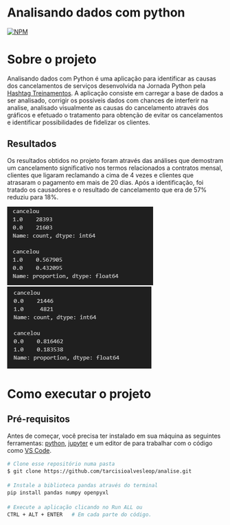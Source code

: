# Analisando dados com python
[![NPM](https://img.shields.io/npm/l/react)](https://github.com/tarcisioalvesleop/analise/blob/main/LICENSE) 

# Sobre o projeto

 Analisando dados com Python é uma aplicação para identificar as causas dos cancelamentos de serviços desenvolvida na Jornada Python pela [Hashtag Treinamentos](https://www.hashtagtreinamentos.com/).
A aplicação consiste em carregar a base de dados a ser analisado, corrigir os possíveis dados com chances de interferir na analise, analisado visualmente as causas do cancelamento através dos gráficos e
efetuado o tratamento para obtenção de evitar os cancelamentos e identificar possibilidades de fidelizar os clientes. 

## Resultados
Os resultados obtidos no projeto foram através das análises que demostram um cancelamento significativo nos termos relacionados a contratos mensal, clientes que ligaram reclamando a cima de 4 vezes e 
clientes que atrasaram o pagamento em mais de 20 dias. Após a identificação, foi tratado os causadores e o resultado de cancelamento que era de 57% reduziu para 18%.  


![normal](https://github.com/tarcisioalvesleop/analise/blob/main/assets/normal.png)   ![Tratado](https://github.com/tarcisioalvesleop/analise/blob/main/assets/tratada.png)

# Como executar o projeto

## Pré-requisitos
Antes de começar, você precisa ter instalado em sua máquina as seguintes ferramentas: [python](https://www.python.org/), [jupyter](https://jupyter.org/) e um editor de para trabalhar com o código como [VS Code](https://code.visualstudio.com/).

``` bash
# Clone esse repositório numa pasta
$ git clone https://github.com/tarcisioalvesleop/analise.git

# Instale a biblioteca pandas através do terminal
pip install pandas numpy openpyxl

# Execute a aplicação clicando no Run ALL ou 
CTRL + ALT + ENTER   # Em cada parte do código.

```
